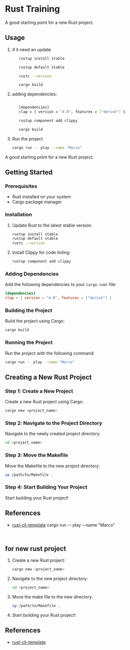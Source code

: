 # Rust Training

A good starting point for a new Rust project.

## Usage


1. if it need an update 
   ```bash
      rustup install stable

      rustup default stable

      rustc --version

      cargo build
   ```


2. adding dependencies:
   ```bash

      [dependencies]
      clap = { version = "4.0", features = ["derive"] }

      rustup component add clippy

      cargo build
   ```

   
3. Run the project
   ```bash
   cargo run -- play --name "Marco"
   ```

A good starting point for a new Rust project.

## Getting Started

### Prerequisites

* Rust installed on your system
* Cargo package manager

### Installation

1. Update Rust to the latest stable version:
   ```bash
   rustup install stable
   rustup default stable
   rustc --version
   ```

2. Install Clippy for code linting:
   ```bash
   rustup component add clippy
   ```

### Adding Dependencies

Add the following dependencies to your `Cargo.toml` file:
```toml
[dependencies]
clap = { version = "4.0", features = ["derive"] }
```

### Building the Project

Build the project using Cargo:
```bash
cargo build
```

### Running the Project

Run the project with the following command:
```bash
cargo run -- play --name "Marco"
```

## Creating a New Rust Project

### Step 1: Create a New Project

Create a new Rust project using Cargo:
```bash
cargo new <project_name>
```

### Step 2: Navigate to the Project Directory

Navigate to the newly created project directory:
```bash
cd <project_name>
```

### Step 3: Move the Makefile

Move the Makefile to the new project directory:
```bash
cp /path/to/Makefile .
```

### Step 4: Start Building Your Project

Start building your Rust project!

## References

* [rust-cli-template](https://github.com/kbknapp/rust-cli-template)
      cargo run -- play --name "Marco"
   ```


## for new rust project

1. Create a new Rust project:
   ```bash
   cargo new <project_name>
   ```

2. Navigate to the new project directory:
   ```bash
   cd <project_name>
   ```

3. Move the make file to the new directory.
   ```bash
   cp /path/to/Makefile .
   ```

4. Start building your Rust project!



## References

* [rust-cli-template](https://github.com/kbknapp/rust-cli-template)

